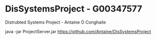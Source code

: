 # DisSystemsProject - G00347577
Distrubted Systems Project - Antaine Ó Conghaile

java -jar ProjectServer.jar
https://github.com/Antaine/DisSystemsProject

